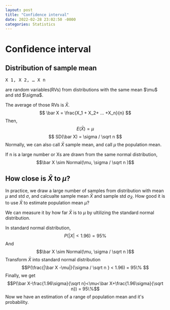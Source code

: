 ```yaml
---
layout: post
title: "Confidence interval"
date: 2022-02-28 23:02:50 -0000
categories: Statistics
---
```


# Confidence interval

## Distribution of sample mean
<pre xml:lang="latex">X_1, X_2, … X_n</pre> are random variables(RVs) from distributions with the same mean $\mu$ and std $\sigma$.
The average of those RVs is $\bar X$.
$$
\bar X = \frac{X_1 + X_2+ … +X_n}{n}
$$
Then, 
$$ E(\bar X) = \mu $$
$$ SD(\bar X) = \sigma / \sqrt n $$ 
Normally, we can also call $\bar X$ sample mean, and call $\mu$ the population mean.

If n is a large number or Xs are drawn from the same normal distribution, 
$$\bar X \sim Normal(\mu,  \sigma / \sqrt n )$$

## How close is $\bar X$ to $\mu$?
In practice, we draw a large number of samples from distribution with mean $\mu$ and std $\sigma$, and calcualte sample mean $\bar X$ and sample std $\sigma_{\bar X}$. How good it is to use $\bar X$ to estimate population mean $\mu$?

We can measure it by how far  $\bar X$ is to $\mu$ by ultilizing the standard normal distribution.


In standard normal distribution, $$P(|X|<1.96)=95\%$$
And $$\bar X \sim Normal(\mu,  \sigma / \sqrt n )$$
Transform $\bar X$ into standard normal distribution 
$$P(\frac{|\bar X -\mu|}{\sigma / \sqrt n } < 1.96) = 95\% $$
Finally, we get
$$P(\bar X-\frac{1.96\sigma}{\sqrt n}<\mu<\bar X+\frac{1.96\sigma}{\sqrt n}) = 95\%$$
Now we have an estimation of a range of population mean and it's probability.

